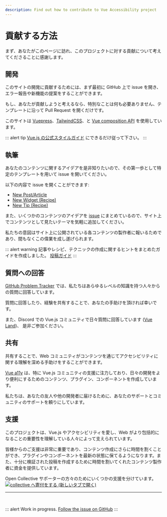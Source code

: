 ```yaml
---
description: Find out how to contribute to Vue Accessibility project
---
```



# 貢献する方法

まず、あなたがこのページに訪れ、このプロジェクトに対する貢献について考えてくださることに感謝します。

## 開発

このサイトの開発に貢献するためには、まず最初に GitHub 上で issue を開き、エラー報告や新機能の提案をすることができます。

もし、あなたが貢献しようと考えるなら、特別なことは何も必要ありません、テンプレートに沿って Pull Request を開くだけです。

このサイトは [Vuepress](https://vuepress.vuejs.org/)、[TailwindCSS](https://tailwindcss.com/)、と [Vue composition API](https://composition-api.vuejs.org/) を使用しています。

::: alert tip
[Vue.js の公式スタイルガイド](https://jp.vuejs.org/v2/style-guide/) にできるだけ従って下さい。
:::

## 執筆

あなたのコンテンツに関するアイデアを是非知りたいので、その第一歩として特定のテンプレートを用いて issue を開いてください。

以下の内容で issue を開くことができます:

- [New Post/Article](https://github.com/vue-a11y/vue-a11y.com/issues/new?labels=Post&template=new-post.md&title=Post%2FArticle%3A+%5BYour+title%5D)
- [New Widget (Recipe)](https://github.com/vue-a11y/vue-a11y.com/issues/new?labels=Recipe,Widget&template=new-widget.md&title=Recipe%28widget%29%3A+%5BYour+title%5D)
- [New Tip (Recipe)](https://github.com/vue-a11y/vue-a11y.com/issues/new?labels=Recipe,Tip&template=new-tip.md&title=Recipe%28Tip%29%3A+%5BYour+title%5D)

また、いくつかのコンテンツのアイデアを [issue](https://github.com/vue-a11y/vue-a11y.com/issues/14) にまとめているので、サイト上でコンテンツとして見たいテーマを気軽に追加してください。

私たちの意図はサイト上に公開されている各コンテンツの製作者に報いるためであり、間もなくこの偉業を成し遂げられます。

::: alert warning
記事やレシピ、テクニックの作成に関するヒントをまとめたガイドを作成しました。 [投稿ガイド](/project/posts-guide.html#posts-guide)
:::

## 質問への回答

[GitHub Problem Tracker](https://github.com/vue-a11y/vue-a11y.com/issues) では、私たちはあらゆるレベルの知識を持つ人々からの質問に回答しています。

質問に回答したり、経験を共有することで、あなたの手助けを頂ければ幸いです。

また、Discord での Vue.js コミュニティで日々質問に回答しています ([Vue Land](https://discord.gg/vue))、 是非ご参加ください。

## 共有

共有することで、Web コミュニティがコンテンツを通じてアクセシビリティに関する理解を深める手助けをすることができます。

[Vue a11y](/) は、特に Vue.js コミュニティの支援に注力しており、日々の開発をより便利にするためのコンテンツ、プラグイン、コンポーネントを作成しています。

私たちは、あなたの友人や他の開発者に届けるために、あなたのサポートとコミュニティのサポートを頼りにしています。

## 支援

このプロジェクトは、Vue.js やアクセシビリティを愛し、Web がより包括的になることの重要性を理解している人々によって支えられています。

皆様からのご支援は非常に重要であり、コンテンツ作成にさらに時間を割くことができ、プラグインやコンポーネントを最新の状態に保てるようになります。また、十分に検証された投稿を作成するために時間を割いてくれたコンテンツ製作者に資金を提供しています。

<p>
Open Collective サポーターの方々のためにいくつかの支援を分けています。
<br>
<a href="https://opencollective.com/vue-a11y/donate" target="_blank" rel="noopener" style="background-color: initial; width: 300px;">
  <img src="https://opencollective.com/vue-a11y/donate/button@2x.png?color=blue" style="box-shadow: none; display: inline;" alt="collective へ寄付をする (新しいタブで開く)" />
</a>
</p>

---

<br>

::: alert Work in progress.
[Follow the issue on GitHub](https://github.com/vue-a11y/vue-a11y.com/issues/15)
:::
